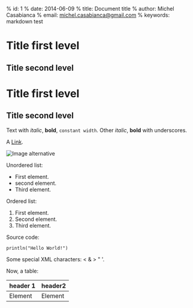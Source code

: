 % id:       1
% date:     2014-06-09
% title:    Document title
% author:   Michel Casabianca
% email:    michel.casabianca@gmail.com
% keywords: markdown test

# Title first level

## Title second level

Title first level
=================

Title second level
------------------

Text with *italic*, **bold**, `constant width`. Other _italic_, __bold__ with underscores.

A [Link](http://example.com).

![Image alternative](http://sweetohm.net/public/casa.jpg "Image title")

Unordered list:

- First element.
- second element.
- Third element.

Ordered list:

1. First element.
2. Second element.
3. Third element.

Source code:

```
println("Hello World!")
```

Some special XML characters: < & > " '.

Now, a table:

| header 1 | header2 |
|----------|---------|
| Element  | Element |

